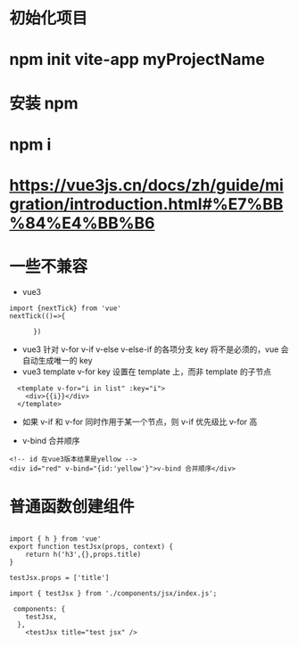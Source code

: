 # 初始化项目

# npm init vite-app myProjectName

# 安装 npm

# npm i
# https://vue3js.cn/docs/zh/guide/migration/introduction.html#%E7%BB%84%E4%BB%B6 
# 一些不兼容

- vue3 

```
import {nextTick} from 'vue'
nextTick(()=>{

      })
```

- vue3 针对 v-for v-if v-else v-else-if 的各项分支 key 将不是必须的，vue 会自动生成唯一的 key
- vue3 template v-for key 设置在 template 上，而非 template 的子节点

```
  <template v-for="i in list" :key="i">
    <div>{{i}}</div>
  </template>
```

- 如果 v-if 和 v-for 同时作用于某一个节点，则 v-if 优先级比 v-for 高

- v-bind 合并顺序

```
<!-- id 在vue3版本结果是yellow -->
<div id="red" v-bind="{id:'yellow'}">v-bind 合并顺序</div>
```

# 普通函数创建组件

```

import { h } from 'vue'
export function testJsx(props, context) {
    return h('h3',{},props.title)
}

testJsx.props = ['title']

import { testJsx } from './components/jsx/index.js';

 components: {
    testJsx,
  },
    <testJsx title="test jsx" />
```
